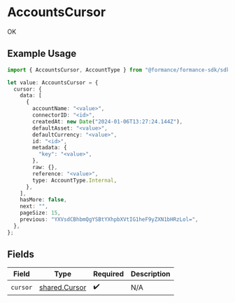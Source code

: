 # AccountsCursor

OK

## Example Usage

```typescript
import { AccountsCursor, AccountType } from "@formance/formance-sdk/sdk/models/shared";

let value: AccountsCursor = {
  cursor: {
    data: [
      {
        accountName: "<value>",
        connectorID: "<id>",
        createdAt: new Date("2024-01-06T13:27:24.144Z"),
        defaultAsset: "<value>",
        defaultCurrency: "<value>",
        id: "<id>",
        metadata: {
          "key": "<value>",
        },
        raw: {},
        reference: "<value>",
        type: AccountType.Internal,
      },
    ],
    hasMore: false,
    next: "",
    pageSize: 15,
    previous: "YXVsdCBhbmQgYSBtYXhpbXVtIG1heF9yZXN1bHRzLol=",
  },
};
```

## Fields

| Field                                                 | Type                                                  | Required                                              | Description                                           |
| ----------------------------------------------------- | ----------------------------------------------------- | ----------------------------------------------------- | ----------------------------------------------------- |
| `cursor`                                              | [shared.Cursor](../../../sdk/models/shared/cursor.md) | :heavy_check_mark:                                    | N/A                                                   |